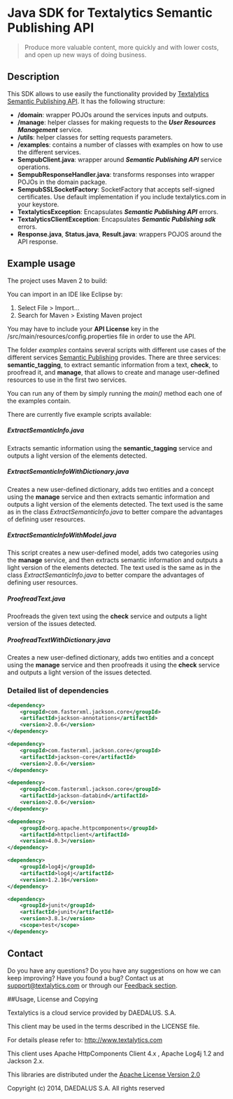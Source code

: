 # Java SDK for Textalytics  Semantic Publishing API

> Produce more valuable content, more quickly and with lower costs, and open up new ways of doing business.

## Description

This SDK allows to use easily the functionality provided by [Textalytics Semantic Publishing API](https://textalytics.com/api-text-analysis-semantic-publishing). 
It has the following structure:

* __/domain__: wrapper POJOs around the services inputs and outputs.
* __/manage__: helper classes for making requests to the _**User Resources Management**_ service.
* __/utils__: helper classes for setting requests parameters.
* __/examples__: contains a number of classes with examples on how to use the different services.  
* __SempubClient.java__: wrapper around _**Semantic Publishing API**_ service operations. 
* __SempubResponseHandler.java__: transforms responses into wrapper POJOs in the domain package.
* __SempubSSLSocketFactory__: SocketFactory that accepts self-signed certificates. Use default implementation if you include textalytics.com in your keystore.
* __TextalyticsException__: Encapsulates _**Semantic Publishing API**_ errors.
* __TextalyticsClientException__: Encapsulates _**Semantic Publishing sdk**_ errors.
* __Response.java__, __Status.java__, __Result.java__: wrappers POJOS around the API response.

## Example usage

The project uses Maven 2 to build:


You can import in an IDE like Eclipse by: 

1. Select File > Import... 
2. Search for Maven > Existing Maven project

You may have to include your **API License** key in the /src/main/resources/config.properties file in order to 
use the API.

The folder _examples_ contains several scripts with different use cases of the different services
[Semantic Publishing](https://textalytics.com/api-text-analysis-semantic-publishing) provides. There are three 
services: __semantic_tagging__, to extract semantic information from a text, __check__, to proofread it, 
and __manage__, that allows to create and manage user-defined resources to use in the first two services.

You can run any of them by simply running the _main()_ method each one of the examples contain.

There are currently five example scripts available:

##### _ExtractSemanticInfo.java_ 
Extracts semantic information using the __semantic_tagging__ service and outputs a light version of 
the elements detected.
##### _ExtractSemanticInfoWithDictionary.java_
Creates a new user-defined dictionary, adds two entities and a concept using the __manage__ service and 
then extracts semantic information and outputs a light version of the elements detected. The text used is 
the same as in the class _ExtractSemanticInfo.java_ to better compare the advantages of defining user resources.

##### _ExtractSemanticInfoWithModel.java_
This script creates a new user-defined model, adds two categories using the __manage__ service, and then 
extracts semantic information and outputs a light version of the elements detected. The text used is the same 
as in the class _ExtractSemanticInfo.java_ to better compare the advantages of defining user resources.
##### _ProofreadText.java_
Proofreads the given text using the __check__ service and outputs a light version of the issues detected.
##### _ProofreadTextWithDictionary.java_
Creates a new user-defined dictionary, adds two entities and a concept using the __manage__ service and then 
proofreads it using the __check__ service and outputs a light version of the issues detected.

### Detailed list of dependencies
```xml
<dependency>
	<groupId>com.fasterxml.jackson.core</groupId>
	<artifactId>jackson-annotations</artifactId>
	<version>2.0.6</version>
</dependency>
```

```xml
<dependency>
	<groupId>com.fasterxml.jackson.core</groupId>
	<artifactId>jackson-core</artifactId>
	<version>2.0.6</version>
</dependency>
```

```xml
<dependency>
	<groupId>com.fasterxml.jackson.core</groupId>
	<artifactId>jackson-databind</artifactId>
  	<version>2.0.6</version>
</dependency>
```

```xml
<dependency>
	<groupId>org.apache.httpcomponents</groupId>
	<artifactId>httpclient</artifactId>
	<version>4.0.3</version>
</dependency>
```

```xml
<dependency>
	<groupId>log4j</groupId>
	<artifactId>log4j</artifactId>
	<version>1.2.16</version>
</dependency>
```

```xml
<dependency>
    <groupId>junit</groupId>
    <artifactId>junit</artifactId>
    <version>3.8.1</version>
    <scope>test</scope>
</dependency>
```

## Contact

Do you have any questions? Do you have any suggestions on how we can keep improving? Have you found a bug?
Contact us at support@textalytics.com or through our [Feedback section](https://textalytics.com/core/feedback).

##Usage, License and Copying

Textalytics is a cloud service provided by DAEDALUS. S.A.
 
This client may be used in the terms described in the LICENSE file.

For details please refer to: http://www.textalytics.com

This client uses Apache HttpComponents Client 4.x , Apache Log4j 1.2 and Jackson 2.x. 

This libraries are distributed under the [Apache License Version 2.0](http://www.apache.org/licenses/)


Copyright (c) 2014, DAEDALUS S.A. All rights reserved
